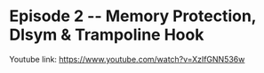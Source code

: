 # Episode 2 -- Memory Protection, Dlsym & Trampoline Hook
Youtube link: https://www.youtube.com/watch?v=XzIfGNN536w
